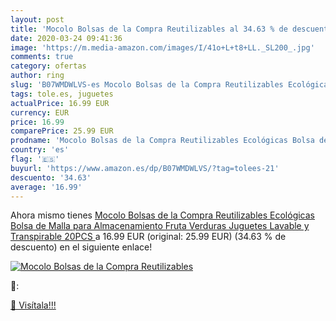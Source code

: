 ```yaml
---
layout: post
title: 'Mocolo Bolsas de la Compra Reutilizables al 34.63 % de descuento'
date: 2020-03-24 09:41:36
image: 'https://m.media-amazon.com/images/I/41o+L+t8+LL._SL200_.jpg'
comments: true
category: ofertas
author: ring
slug: 'B07WMDWLVS-es Mocolo Bolsas de la Compra Reutilizables Ecológicas Bolsa...'
tags: tole.es, juguetes
actualPrice: 16.99 EUR
currency: EUR
price: 16.99
comparePrice: 25.99 EUR
prodname: 'Mocolo Bolsas de la Compra Reutilizables Ecológicas Bolsa de Malla para Almacenamiento Fruta Verduras Juguetes Lavable y Transpirable  20PCS '
country: 'es'
flag: '🇪🇸'
buyurl: 'https://www.amazon.es/dp/B07WMDWLVS/?tag=tolees-21'
descuento: '34.63'
average: '16.99'
---
```


Ahora mismo tienes [Mocolo Bolsas de la Compra Reutilizables Ecológicas Bolsa de Malla para Almacenamiento Fruta Verduras Juguetes Lavable y Transpirable  20PCS ](https://www.amazon.es/dp/B07WMDWLVS/?tag=tolees-21) a 16.99 EUR (original: 25.99 EUR) (34.63 %  de descuento) en el siguiente enlace!

[![Mocolo Bolsas de la Compra Reutilizables](https://m.media-amazon.com/images/I/41o+L+t8+LL._SL200_.jpg)](https://www.amazon.es/dp/B07WMDWLVS/?tag=tolees-21)

🔎:


[🛒 Visítala!!!](https://www.amazon.es/dp/B07WMDWLVS/?tag=tolees-21)
